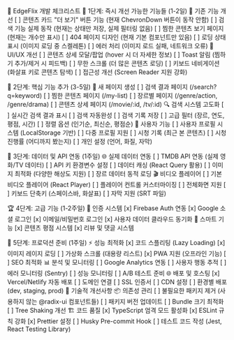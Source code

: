 🎯 EdgeFlix 개발 체크리스트
🥇 1단계: 즉시 개선 가능한 기능들 (1-2일)
🔧 기존 기능 개선
[ ] 콘텐츠 카드 "더 보기" 버튼 기능 (현재 ChevronDown 버튼이 동작 안함)
[ ] 검색 기능 실제 동작 (현재는 상태만 저장, 실제 필터링 없음)
[ ] 찜한 콘텐츠 보기 페이지 (현재는 개수만 표시)
[ ] 404 페이지 디자인 (현재 기본 컴포넌트만 있음)
[ ] 로딩 상태 표시 (이미지 로딩 중 스켈레톤)
[ ] 에러 처리 (이미지 로드 실패, 네트워크 오류)
🎨 UI/UX 개선
[ ] 콘텐츠 상세 모달/팝업 (hover 시 더 자세한 정보)
[ ] Toast 알림 (찜하기 추가/제거 시 피드백)
[ ] 무한 스크롤 (더 많은 콘텐츠 로딩)
[ ] 키보드 네비게이션 (화살표 키로 콘텐츠 탐색)
[ ] 접근성 개선 (Screen Reader 지원 강화)

🥈 2단계: 핵심 기능 추가 (3-5일)
📄 새 페이지 생성
[ ] 검색 결과 페이지 (/search?q=keyword)
[ ] 찜한 콘텐츠 페이지 (/my-list)
[ ] 장르별 페이지 (/genre/action, /genre/drama)
[ ] 콘텐츠 상세 페이지 (/movie/:id, /tv/:id)
🔍 검색 시스템 고도화
[ ] 실시간 검색 결과 표시
[ ] 검색 자동완성
[ ] 검색 기록 저장
[ ] 고급 필터 (장르, 연도, 평점, 시간)
[ ] 정렬 옵션 (인기순, 최신순, 평점순)
👤 사용자 기능
[ ] 사용자 프로필 시스템 (LocalStorage 기반)
[ ] 다중 프로필 지원
[ ] 시청 기록 (최근 본 콘텐츠)
[ ] 시청 진행률 (어디까지 봤는지)
[ ] 개인 설정 (언어, 화질, 자막)

🥉 3단계: 데이터 및 API 연동 (1주일)
🌐 실제 데이터 연동
[ ] TMDB API 연동 (실제 영화/TV 데이터)
[ ] API 키 환경변수 설정
[ ] 데이터 캐싱 (React Query 활용)
[ ] 이미지 최적화 (다양한 해상도 지원)
[ ] 장르 데이터 동적 로딩
🎬 비디오 플레이어
[ ] 기본 비디오 플레이어 (React Player)
[ ] 플레이어 컨트롤 커스터마이징
[ ] 전체화면 지원
[ ] 키보드 단축키 (스페이스바, 화살표)
[ ] 자막 지원 (SRT 파일)

🏆 4단계: 고급 기능 (1-2주일)
🔐 인증 시스템
[x] Firebase Auth 연동
[x] Google 소셜 로그인
[x] 이메일/비밀번호 로그인
[x] 사용자 데이터 클라우드 동기화
🤖 스마트 기능
[x] 콘텐츠 평점 시스템
[x] 리뷰 및 댓글 시스템

🚀 5단계: 프로덕션 준비 (1주일)
⚡ 성능 최적화
[x] 코드 스플리팅 (Lazy Loading)
[x] 이미지 레이지 로딩
[ ] 가상화 스크롤 (대용량 리스트)
[x] PWA 지원 (오프라인 기능)
[ ] SEO 최적화
📊 분석 및 모니터링
[ ] Google Analytics 연동
[ ] 사용자 행동 추적
[ ] 에러 모니터링 (Sentry)
[ ] 성능 모니터링
[ ] A/B 테스트 준비
🌐 배포 및 호스팅
[x] Vercel/Netlify 자동 배포
[ ] 도메인 연결
[ ] SSL 인증서
[ ] CDN 설정
[ ] 환경별 배포 (dev, staging, prod)
🔧 기술적 개선사항
📦 의존성 관리
[ ] 불필요한 패키지 제거 (사용하지 않는 @radix-ui 컴포넌트들)
[ ] 패키지 버전 업데이트
[ ] Bundle 크기 최적화
[ ] Tree Shaking 개선
🏗️ 코드 품질
[x] TypeScript 엄격 모드 활성화
[x] ESLint 규칙 강화
[x] Prettier 설정
[ ] Husky Pre-commit Hook
[ ] 테스트 코드 작성 (Jest, React Testing Library)